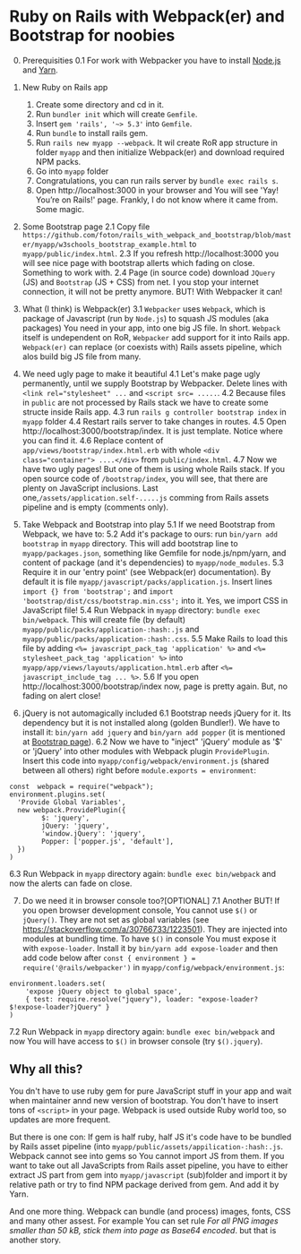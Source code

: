 # Ruby on Rails with Webpack(er) and Bootstrap for noobies
0. Prerequisities
  0.1 For work with Webpacker you have to install [Node.js](https://nodejs.org/en/download/package-manager/)
and [Yarn](https://yarnpkg.com/lang/en/docs/install/).

1. New Ruby on Rails app
   1. Create some directory and cd in it.
   2. Run `bundler init` which will create `Gemfile`.
   3. Insert `gem 'rails', '~> 5.3'` into `Gemfile`.
   4. Run `bundle` to install rails gem.
   5. Run `rails new myapp --webpack`. It wil create RoR app structure in folder `myapp` and then initialize Webpack(er) and download required NPM packs.
   6. Go into `myapp` folder
   7. Congratulations, you can run rails server by `bundle exec rails s`.
   8. Open http://localhost:3000 in your browser and You will see 'Yay! You’re on Rails!' page. Frankly, I do not know where it came from. Some magic.

2. Some Bootstrap page
  2.1 Copy file `https://github.com/foton/rails_with_webpack_and_bootstrap/blob/master/myapp/w3schools_bootstrap_example.html` to `myapp/public/index.html`.
  2.3 If you refresh http://localhost:3000 you will see nice page with bootstrap allerts which fading on close. Something to work with.
  2.4 Page (in source code) download `JQuery` (JS) and `Bootstrap` (JS + CSS) from net. I you stop your internet connection, it will not be pretty anymore. BUT! With Webpacker it can!

3. What (I think) is Webpack(er)
  3.1 `Webpacker` uses `Webpack`, which is package of Javascript (run by `Node.js`) to squash JS modules (aka packages) You need in your app, into one big JS file. In short. `Webpack` itself is undependent on RoR, `Webpacker` add support for it into Rails app. `Webpack(er)` can replace (or coexists with) Rails assets pipeline, which alos build big JS file from many.

4. We need ugly page to make it beautiful
  4.1 Let's make page ugly permanently, until we supply Bootstrap by Webpacker. Delete lines with `<link rel="stylesheet" ...` and `<script src= .....`.
  4.2 Because files in `public` are not processed by Rails stack we have to create some structe inside Rails app.
  4.3 run `rails g controller bootstrap index` in `myapp` folder
  4.4 Restart rails server to take changes in routes.
  4.5 Open http://localhost:3000/bootstrap/index. It is just template. Notice where you can find it.
  4.6 Replace content of `app/views/bootstrap/index.html.erb` with whole `<div class="container">
 ....</div>` from `public/index.html`.
  4.7 Now we have two ugly pages! But one of them is using whole Rails stack. If you open source code of `/bootstrap/index`, you will see, that there are plenty on JavaScript inclusions. Last one,`/assets/application.self-.....js` comming from Rails assets pipeline and is empty (comments only).

5. Take Webpack and Bootstrap into play
  5.1 If we need Bootstrap from Webpack, we have to:
  5.2 Add it's package to ours: run `bin/yarn add bootstrap` in `myapp` directory. This will add bootstrap line to `myapp/packages.json`, something like Gemfile for node.js/npm/yarn, and content of package (and it's dependencies) to `myapp/node_modules`.
  5.3 Require it in our 'entry point' (see Webpack(er) documentation). By default it is file `myapp/javascript/packs/application.js`. Insert lines `import {} from 'bootstrap';` and  `import 'bootstrap/dist/css/bootstrap.min.css';` into it. Yes, we import CSS in JavaScript file!
  5.4 Run Webpack in `myapp` directory: `bundle exec bin/webpack`. This will create file (by default) `myapp/public/packs/application-:hash:.js` and `myapp/public/packs/application-:hash:.css`.
  5.5 Make Rails to load this file by adding `<%= javascript_pack_tag 'application' %>` and `<%= stylesheet_pack_tag 'application' %>` into `myapp/app/views/layouts/application.html.erb` after `<%= javascript_include_tag ... %>`.
  5.6 If you open http://localhost:3000/bootstrap/index now, page is pretty again. But, no fading on alert close!
6. jQuery is not automagically included
  6.1 Bootstrap needs jQuery for it. Its dependency but it is not installed along (golden Bundler!).
We have to install it: `bin/yarn add jquery` and  `bin/yarn add popper` (it is mentioned at [Bootstrap page](http://getbootstrap.com/docs/4.0/getting-started/webpack/)).
  6.2 Now we have to "inject" 'jQuery' module as '$' or 'jQuery' into other modules with Webpack plugin `ProvidePlugin`. Insert this code into `myapp/config/webpack/environment.js` (shared between all others)
right before `module.exports = environment`:
```
const  webpack = require("webpack");
environment.plugins.set(
  'Provide Global Variables',
  new webpack.ProvidePlugin({
        $: 'jquery',
        jQuery: 'jquery',
        'window.jQuery': 'jquery',
        Popper: ['popper.js', 'default'],
  })
)

```
  6.3 Run Webpack in `myapp` directory again: `bundle exec bin/webpack` and now the alerts can fade on close.

7. Do we need it in browser console too?[OPTIONAL]
  7.1 Another BUT! If you open browser development console, You cannot use `$()` or `jQuery()`. They are not set as global variables (see https://stackoverflow.com/a/30766733/1223501). They are injected into modules at bundling time. To have `$()` in console You must expose it with `expose-loader`. Install it by `bin/yarn add expose-loader` and then add code below after `const { environment } = require('@rails/webpacker')` in `myapp/config/webpack/environment.js`:
```
environment.loaders.set(
    'expose jQuery object to global space',
    { test: require.resolve("jquery"), loader: "expose-loader?$!expose-loader?jQuery" }
)
```
  7.2 Run Webpack in `myapp` directory again: `bundle exec bin/webpack` and now You will have access to `$()` in browser console (try `$().jquery`).

## Why all this?
You dn't have to use ruby gem for pure JavaScript stuff in your app and wait when maintainer annd new version of bootstrap. You don't have to insert tons of `<script>` in your page.
Webpack is used outside Ruby world too, so updates are more frequent.

But there is one con: If gem is half ruby, half JS it's code have to be bundled by Rails asset pipeline (into `myapp/public/assets/appilication-:hash:.js`. Webpack cannot see into gems so You cannot import JS from them.
If you want to take out all JavaScripts from Rails asset pipeline, you have to either extract JS part from gem into `myapp/javascript` (sub)folder and import it by relative path or try to find NPM package derived from gem. And add it by Yarn.

And one more thing. Webpack can bundle (and process) images, fonts, CSS and many other assest. For example You can set rule _For all PNG images smaller than 50 kB, stick them into page as Base64 encoded_. but that is another story.









